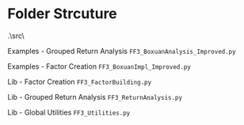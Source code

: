 # Folder Strcuture
.\src\

Examples - Grouped Return Analysis        `FF3_BoxuanAnalysis_Improved.py`

Examples - Factor Creation                `FF3_BoxuanImpl_Improved.py`

Lib - Factor Creation                     `FF3_FactorBuilding.py`

Lib - Grouped Return Analysis             `FF3_ReturnAnalysis.py`

Lib - Global Utilities                    `FF3_Utilities.py`
